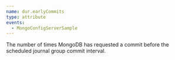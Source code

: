 ```yaml
---
name: dur.earlyCommits
type: attribute
events:
  - MongoConfigServerSample
---
```


The number of times MongoDB has requested a commit before the scheduled journal group commit interval.